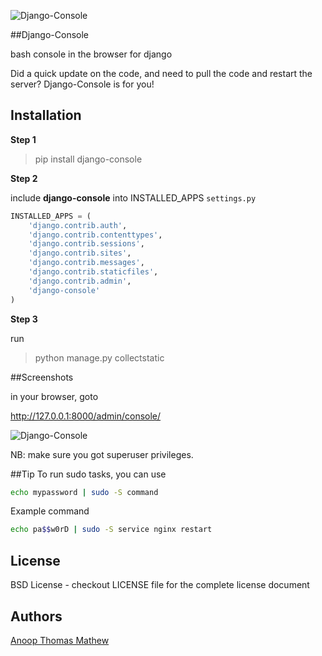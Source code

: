 ![Django-Console](https://raw.githubusercontent.com/atmb4u/django-console/master/django-console/static/images/console-128x128.png) 

##Django-Console

bash console in the browser for django

Did a quick update on the code, and need to pull the code and restart the server? Django-Console is for you!

## Installation

**Step 1**
> pip install django-console

**Step 2**

include __django-console__ into INSTALLED_APPS ```settings.py```

```python
INSTALLED_APPS = (
    'django.contrib.auth',
    'django.contrib.contenttypes',
    'django.contrib.sessions',
    'django.contrib.sites',
    'django.contrib.messages',
    'django.contrib.staticfiles',
    'django.contrib.admin',
    'django-console'
)
```
**Step 3**

run
> python manage.py collectstatic

##Screenshots

in your browser, goto

http://127.0.0.1:8000/admin/console/

![Django-Console](https://raw.githubusercontent.com/atmb4u/django-console/master/django-console/static/images/screenshot.png)

NB: make sure you got superuser privileges.


##Tip
To run sudo tasks, you can use

```bash
echo mypassword | sudo -S command
```

Example command 
```bash
echo pa$$w0rD | sudo -S service nginx restart
```

## License

BSD License - checkout LICENSE file for the complete license document


## Authors
[Anoop Thomas Mathew](https://twitter.com/atmb4u "atmb4u")
